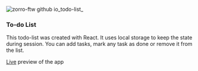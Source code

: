 ![zorro-ftw github io_todo-list_](https://user-images.githubusercontent.com/86876940/227709586-aa9ef1ca-d1c1-4f37-8f45-be671d3f567a.png)

### To-do List
This todo-list was created with React. It uses local storage to keep the state during session.
You can add tasks, mark any task as done or remove it from the list.

[Live](https://zorro-ftw.github.io/todo-list/) preview of the app
